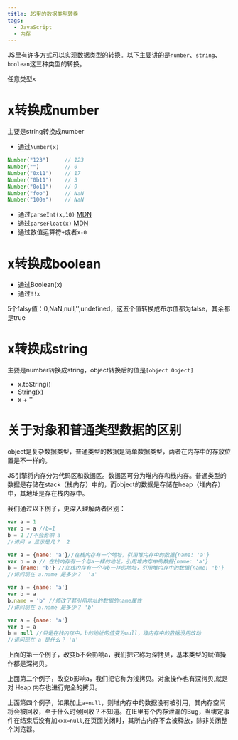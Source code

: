 ```yaml
---
title: JS里的数据类型转换
tags:
  - JavaScript
  - 内存
---
```


JS里有许多方式可以实现数据类型的转换。以下主要讲的是`number`、`string`、`boolean`这三种类型的转换。

任意类型x

# x转换成number

主要是string转换成number

- 通过`Number(x)`
```javascript
Number("123")     // 123
Number("")        // 0
Number("0x11")    // 17
Number("0b11")    // 3
Number("0o11")    // 9
Number("foo")     // NaN
Number("100a")    // NaN
```
- 通过`parseInt(x,10)` [MDN](https://developer.mozilla.org/zh-CN/docs/Web/JavaScript/Reference/Global_Objects/parseInt)
- 通过`parseFloat(x)` [MDN](https://developer.mozilla.org/zh-CN/docs/Web/JavaScript/Reference/Global_Objects/parseFloat)
- 通过数值运算符`+`或者`x-0`

# x转换成boolean

- 通过Boolean(x)
- 通过`!!x`

5个falsy值：0,NaN,null,'',undefined，这五个值转换成布尔值都为false，其余都是true

# x转换成string

主要是number转换成string，object转换后的值是`[object Object]`

- x.toString()
- String(x)
- x + ''

# 关于对象和普通类型数据的区别

object是复杂数据类型，普通类型的数据是简单数据类型，两者在内存中的存放位置是不一样的。

JS引擎将内存分为代码区和数据区。数据区可分为堆内存和栈内存。普通类型的数据是存储在stack（栈内存）中的，而object的数据是存储在heap（堆内存）中，其地址是存在栈内存中。

我们通过以下例子，更深入理解两者区别：
```javascript
var a = 1
var b = a //b=1
b = 2 //不会影响 a
//请问 a 显示是几？  2
```

```javascript
var a = {name: 'a'}//在栈内存有一个地址，引用堆内存中的数据{name: 'a'}
var b = a // 在栈内存有一个与a一样的地址，引用堆内存中的数据{name: 'a'}
b = {name: 'b'} //在栈内存有一个与b一样的地址，引用堆内存中的数据{name: 'b'}
//请问现在 a.name 是多少？  'a'
```

```javascript
var a = {name: 'a'}
var b = a
b.name = 'b' //修改了其引用地址的数据的name属性
//请问现在 a.name 是多少？ 'b'
```

```javascript
var a = {name: 'a'}
var b = a
b = null //只是在栈内存中，b的地址的值变为null，堆内存中的数据没用改动
//请问现在 a 是什么？ 'a'
```

上面的第一个例子，改变b不会影响a，我们把它称为深拷贝，基本类型的赋值操作都是深拷贝。

上面第二个例子，改变b影响a，我们把它称为浅拷贝。对象操作也有深拷贝,就是对 Heap 内存也进行完全的拷贝。

上面第四个例子，如果加上`a=null`，则堆内存中的数据没有被引用，其内存空间将会被回收，至于什么时候回收？不知道。在IE里有个内存泄漏的Bug，当绑定事件在结束后没有加`xxx=null`,在页面关闭时，其所占内存不会被释放，除非关闭整个浏览器。

